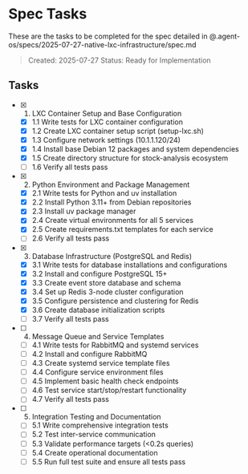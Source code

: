 # Spec Tasks

These are the tasks to be completed for the spec detailed in @.agent-os/specs/2025-07-27-native-lxc-infrastructure/spec.md

> Created: 2025-07-27
> Status: Ready for Implementation

## Tasks

- [x] 1. LXC Container Setup and Base Configuration
  - [x] 1.1 Write tests for LXC container configuration
  - [x] 1.2 Create LXC container setup script (setup-lxc.sh)
  - [x] 1.3 Configure network settings (10.1.1.120/24)
  - [x] 1.4 Install base Debian 12 packages and system dependencies
  - [x] 1.5 Create directory structure for stock-analysis ecosystem
  - [ ] 1.6 Verify all tests pass

- [x] 2. Python Environment and Package Management
  - [x] 2.1 Write tests for Python and uv installation
  - [x] 2.2 Install Python 3.11+ from Debian repositories
  - [x] 2.3 Install uv package manager
  - [x] 2.4 Create virtual environments for all 5 services
  - [x] 2.5 Create requirements.txt templates for each service
  - [ ] 2.6 Verify all tests pass

- [x] 3. Database Infrastructure (PostgreSQL and Redis)
  - [x] 3.1 Write tests for database installations and configurations
  - [x] 3.2 Install and configure PostgreSQL 15+
  - [x] 3.3 Create event store database and schema
  - [x] 3.4 Set up Redis 3-node cluster configuration
  - [x] 3.5 Configure persistence and clustering for Redis
  - [x] 3.6 Create database initialization scripts
  - [ ] 3.7 Verify all tests pass

- [ ] 4. Message Queue and Service Templates
  - [ ] 4.1 Write tests for RabbitMQ and systemd services
  - [ ] 4.2 Install and configure RabbitMQ
  - [ ] 4.3 Create systemd service template files
  - [ ] 4.4 Configure service environment files
  - [ ] 4.5 Implement basic health check endpoints
  - [ ] 4.6 Test service start/stop/restart functionality
  - [ ] 4.7 Verify all tests pass

- [ ] 5. Integration Testing and Documentation
  - [ ] 5.1 Write comprehensive integration tests
  - [ ] 5.2 Test inter-service communication
  - [ ] 5.3 Validate performance targets (<0.2s queries)
  - [ ] 5.4 Create operational documentation
  - [ ] 5.5 Run full test suite and ensure all tests pass